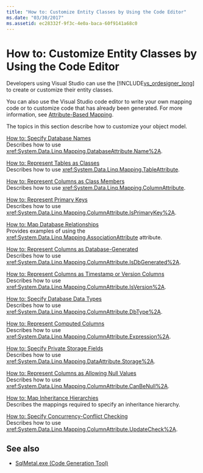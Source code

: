 ```yaml
---
title: "How to: Customize Entity Classes by Using the Code Editor"
ms.date: "03/30/2017"
ms.assetid: ec28332f-9f3c-4e0a-baca-60f9141a68c0
---
```

# How to: Customize Entity Classes by Using the Code Editor
Developers using Visual Studio can use the [!INCLUDE[vs_ordesigner_long](../../../../../../includes/vs-ordesigner-long-md.md)] to create or customize their entity classes.  
  
 You can also use the Visual Studio code editor to write your own mapping code or to customize code that has already been generated. For more information, see [Attribute-Based Mapping](../../../../../../docs/framework/data/adonet/sql/linq/attribute-based-mapping.md).  
  
 The topics in this section describe how to customize your object model.  
  
 [How to: Specify Database Names](../../../../../../docs/framework/data/adonet/sql/linq/how-to-specify-database-names.md)  
 Describes how to use <xref:System.Data.Linq.Mapping.DatabaseAttribute.Name%2A>.  
  
 [How to: Represent Tables as Classes](../../../../../../docs/framework/data/adonet/sql/linq/how-to-represent-tables-as-classes.md)  
 Describes how to use <xref:System.Data.Linq.Mapping.TableAttribute>.  
  
 [How to: Represent Columns as Class Members](../../../../../../docs/framework/data/adonet/sql/linq/how-to-represent-columns-as-class-members.md)  
 Describes how to use <xref:System.Data.Linq.Mapping.ColumnAttribute>.  
  
 [How to: Represent Primary Keys](../../../../../../docs/framework/data/adonet/sql/linq/how-to-represent-primary-keys.md)  
 Describes how to use <xref:System.Data.Linq.Mapping.ColumnAttribute.IsPrimaryKey%2A>.  
  
 [How to: Map Database Relationships](../../../../../../docs/framework/data/adonet/sql/linq/how-to-map-database-relationships.md)  
 Provides examples of using the <xref:System.Data.Linq.Mapping.AssociationAttribute> attribute.  
  
 [How to: Represent Columns as Database-Generated](../../../../../../docs/framework/data/adonet/sql/linq/how-to-represent-columns-as-database-generated.md)  
 Describes how to use <xref:System.Data.Linq.Mapping.ColumnAttribute.IsDbGenerated%2A>.  
  
 [How to: Represent Columns as Timestamp or Version Columns](../../../../../../docs/framework/data/adonet/sql/linq/how-to-represent-columns-as-timestamp-or-version-columns.md)  
 Describes how to use <xref:System.Data.Linq.Mapping.ColumnAttribute.IsVersion%2A>.  
  
 [How to: Specify Database Data Types](../../../../../../docs/framework/data/adonet/sql/linq/how-to-specify-database-data-types.md)  
 Describes how to use <xref:System.Data.Linq.Mapping.ColumnAttribute.DbType%2A>.  
  
 [How to: Represent Computed Columns](../../../../../../docs/framework/data/adonet/sql/linq/how-to-represent-computed-columns.md)  
 Describes how to use <xref:System.Data.Linq.Mapping.ColumnAttribute.Expression%2A>.  
  
 [How to: Specify Private Storage Fields](../../../../../../docs/framework/data/adonet/sql/linq/how-to-specify-private-storage-fields.md)  
 Describes how to use <xref:System.Data.Linq.Mapping.DataAttribute.Storage%2A>.  
  
 [How to: Represent Columns as Allowing Null Values](../../../../../../docs/framework/data/adonet/sql/linq/how-to-represent-columns-as-allowing-null-values.md)  
 Describes how to use <xref:System.Data.Linq.Mapping.ColumnAttribute.CanBeNull%2A>.  
  
 [How to: Map Inheritance Hierarchies](../../../../../../docs/framework/data/adonet/sql/linq/how-to-map-inheritance-hierarchies.md)  
 Describes the mappings required to specify an inheritance hierarchy.  
  
 [How to: Specify Concurrency-Conflict Checking](../../../../../../docs/framework/data/adonet/sql/linq/how-to-specify-concurrency-conflict-checking.md)  
 Describes how to use <xref:System.Data.Linq.Mapping.ColumnAttribute.UpdateCheck%2A>.  
  
## See also
- [SqlMetal.exe (Code Generation Tool)](../../../../../../docs/framework/tools/sqlmetal-exe-code-generation-tool.md)

